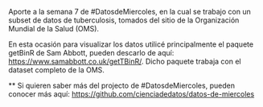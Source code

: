 
Aporte a la semana 7 de #DatosdeMiercoles, en la cual se trabajo con un subset de datos de tuberculosis, tomados del sitio de la Organización Mundial de la Salud (OMS).

En esta ocasión para visualizar los datos utilicé principalmente el paquete getBinR de Sam Abbott, pueden descarlo de aquí: https://www.samabbott.co.uk/getTBinR/. Dicho paquete trabaja con el dataset completo de la OMS.

** Si quieren saber más del projecto de #DatosdeMiercoles, pueden conocer más aquí: https://github.com/cienciadedatos/datos-de-miercoles

